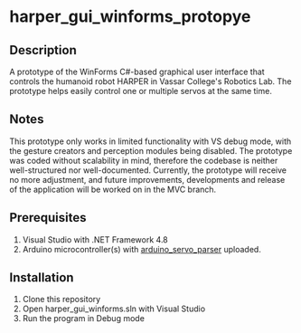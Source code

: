 # harper_gui_winforms_protopye
## Description
A prototype of the WinForms C#-based graphical user interface that controls the humanoid robot HARPER in Vassar College's Robotics Lab. The prototype helps easily control one or multiple servos at the same time. 
## Notes
This prototype only works in limited functionality with VS debug mode, with the gesture creators and perception modules being disabled. The prototype was coded without scalability in mind, therefore the codebase is neither well-structured nor well-documented. Currently, the prototype will receive no more adjustment, and future improvements, developments and release of the application will be worked on in the MVC branch.
## Prerequisites
1. Visual Studio with .NET Framework 4.8
2. Arduino microcontroller(s) with [arduino_servo_parser](https://github.com/dangminhduc1101/arduino_servo_parser) uploaded.
## Installation
1. Clone this repository
2. Open harper_gui_winforms.sln with Visual Studio
3. Run the program in Debug mode